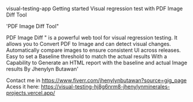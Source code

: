 
visual-testing-app
Getting started Visual regression test with PDF Image Diff Tool

'PDF Image Diff Tool"

PDF Image Diff " is a powerful web tool for visual regression testing. It allows you to Convert PDF to Image and can detect visual changes. Automatically compare images to ensure consistent UI across releases. Easy to set a Baseline threshold to match the actual results With a Capability to Generate an HTML report with the baseline and actual Image results By Jhenylyn Butawan'

Contact me in https://www.fiverr.com/jhenylynbutawan?source=gig_page
Acess it here: https://visual-testing-hj8g6nrm8-jhenylynminerales-projects.vercel.app/
